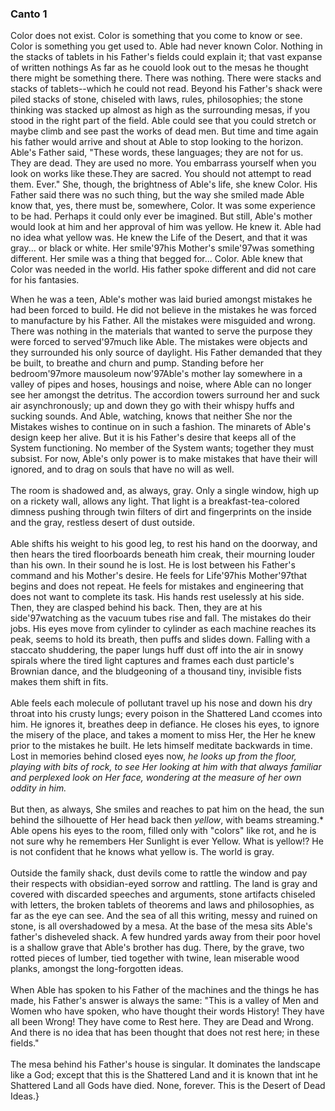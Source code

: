 ### Canto 1

Color does not exist. Color is something that you come to know or see.  Color is something you get used to.  Able had never known Color. Nothing in the stacks of tablets in his Father's fields could explain it; that vast expanse of written nothings As far as he couold look out to the mesas he thought there might be something there. There was nothing. There were stacks and stacks of tablets--which he could not read. Beyond his Father's shack were piled stacks of stone, chiseled with laws, rules, philosophies; the stone thinking was stacked up almost as high as the surrounding mesas, if you stood in the right part of the field. Able could see that you could stretch or maybe climb and see past the works of dead men. But time and time again his father would arrive and shout at Able to stop looking to the horizon. Able's Father said, "These words, these languages; they are not for us. They are dead. They are used no more. You embarrass yourself when you look on works like these.They are sacred. You should not attempt to read them. Ever."
She, though, the brightness of Able's life, she knew Color. His Father said there was no such thing, but the way she smiled made Able know that, yes, there must be, somewhere, Color. It was some experience to be had. Perhaps it could only ever be imagined. But still, Able's mother would look at him and her approval of him was yellow. He knew it. Able had no idea what yellow was. He knew the Life of the Desert, and that it was gray... or black or white. Her smile'97his Mother's smile'97was something different. Her smile was a thing that begged for... Color. Able knew that Color was needed in the world. His father spoke different and did not care for  his fantasies.

When he was a teen, Able's mother was laid buried amongst mistakes he had been forced to build. He did not believe in the mistakes he was forced to manufacture by his Father. All the mistakes were misguided and wrong. There was nothing in the materials that wanted to serve the purpose they were forced to served'97much like Able. The mistakes were objects and they surrounded his only source of daylight. His Father demanded that they be built, to breathe and churn and pump. Standing before her bedroom\'97more mausoleum now\'97Able's mother lay somewhere in a valley of pipes and hoses, housings and noise, where Able can no longer see her amongst the detritus. The accordion towers surround her and suck air asynchronously; up and down they go with their whispy huffs and sucking sounds. And Able, watching, knows that neither She nor the Mistakes wishes to continue on in such a fashion. The minarets of Able's design keep her alive. But it is his Father's desire that keeps all of the System functioning. No member of the System wants; together they must subsist. For now, Able's only power is to make mistakes that have their will ignored, and to drag on souls that have no will as well.\
\
The room is shadowed and, as always, gray. Only a single window, high up on a rickety wall, allows any light. That light is a breakfast-tea-colored dimness pushing through twin filters of dirt and fingerprints on the inside and the gray, restless desert of dust outside.\
\
Able shifts his weight to his good leg, to rest his hand on the doorway, and then hears the tired floorboards beneath him creak, their mourning louder than his own. In their sound he is lost. He is lost between his Father's command and his Mother's desire. He feels for Life\'97his Mother\'97that begins and does not repeat. He feels for mistakes and engineering that does not want to complete its task. His hands rest uselessly at his side. Then, they are clasped behind his back. Then, they are at his side\'97watching as the vacuum tubes rise and fall. The mistakes do their jobs. His eyes move from cylinder to cylinder as each machine reaches its peak, seems to hold its breath, then puffs and slides down. Falling with a staccato shuddering, the paper lungs huff dust off into the air in snowy spirals where the tired light captures and frames each dust particle's Brownian dance, and the bludgeoning of a thousand tiny, invisible fists makes them shift in fits.\
\
Able feels each molecule of pollutant travel up his nose and down his dry throat into his crusty lungs; every poison in the Shattered Land ccomes into him. He ignores it, breathes deep in defiance.  He closes his eyes, to ignore the misery of the place, and takes a moment to miss Her, the Her he knew prior to the mistakes he built. He lets himself meditate backwards in time. Lost in memories behind closed eyes now, *he looks up from the floor, playing with bits of rock, to see Her looking at him with that always familiar and perplexed look on Her face, wondering at the measure of her own oddity in him.*\
\
But then, as always, She smiles and reaches to pat him on the head, the sun behind the silhouette of Her head back then *yellow*, with beams streaming.* Able opens his eyes to the room, filled only with "colors" like rot, and he is not sure why he remembers Her Sunlight is ever Yellow. What is yellow!? He is not confident that he knows what yellow is. The world is gray.\
\
Outside the family shack, dust devils come to rattle the window and pay their respects with obsidian-eyed sorrow and rattling. The land is gray and covered with discarded speeches and arguments, stone artifacts chiseled with letters, the broken tablets of theorems and laws and philosophies, as far as the eye can see. And the sea of all this writing, messy and ruined on stone, is all overshadowed by a mesa. At the base of the mesa sits Able's father's disheveled shack. A few hundred yards away from their poor hovel is a shallow grave that Able's brother has dug. There, by the grave, two rotted pieces of lumber, tied together with twine, lean miserable wood planks, amongst the long-forgotten ideas.\
\
When Able has spoken to his Father of the machines and the things he has made, his Father's answer is always the same: "This is a valley of Men and Women who have spoken, who have thought their words History! They have all been Wrong! They have come to Rest here. They are Dead and Wrong. And there is no idea that has been thought that does not rest here; in these fields."\
\
The mesa behind his Father's house is singular. It dominates the landscape like a God; except that this is the Shattered Land and it is known that int he Shattered Land all Gods have died. None, forever. This is the Desert of Dead Ideas.}